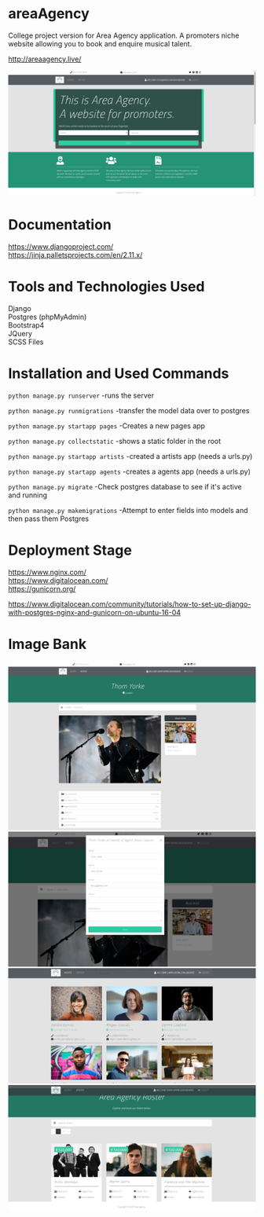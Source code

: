# areaAgency
College project version for Area Agency application. A promoters niche website allowing you to book and enquire musical talent.
<br>

http://areaagency.live/

![area-agency](final_images/10.PNG)

# Documentation
https://www.djangoproject.com/ <br>
https://jinja.palletsprojects.com/en/2.11.x/

# Tools and Technologies Used
Django <br>
Postgres (phpMyAdmin) <br>
Bootstrap4 <br>
JQuery <br>
SCSS Files <br>

# Installation and Used Commands
<code>python manage.py runserver</code>
-runs the server

<code>python manage.py runmigrations</code>
-transfer the model data over to postgres

<code>python manage.py startapp pages</code>
-Creates a new pages app

<code>python manage.py collectstatic</code>
-shows a static folder in the root

<code>python manage.py startapp artists</code>
-created a artists app (needs a urls.py)

<code>python manage.py startapp agents</code>
-creates a agents app (needs a urls.py)

<code>python manage.py migrate</code>
-Check postgres database to see if it's active and running

<code>python manage.py makemigrations</code>
-Attempt to enter fields into models and then pass them Postgres


# Deployment Stage 
https://www.nginx.com/ <br>
https://www.digitalocean.com/ <br>
https://gunicorn.org/ <br>

https://www.digitalocean.com/community/tutorials/how-to-set-up-django-with-postgres-nginx-and-gunicorn-on-ubuntu-16-04

# Image Bank

![area-agency](final_images/4.PNG)
![area-agency](final_images/5.PNG)
![area-agency](final_images/3.PNG)
![area-agency](final_images/2.PNG)
